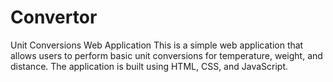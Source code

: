 # Convertor
Unit Conversions Web Application This is a simple web application that allows users to perform basic unit conversions for temperature, weight, and distance. The application is built using HTML, CSS, and JavaScript.
